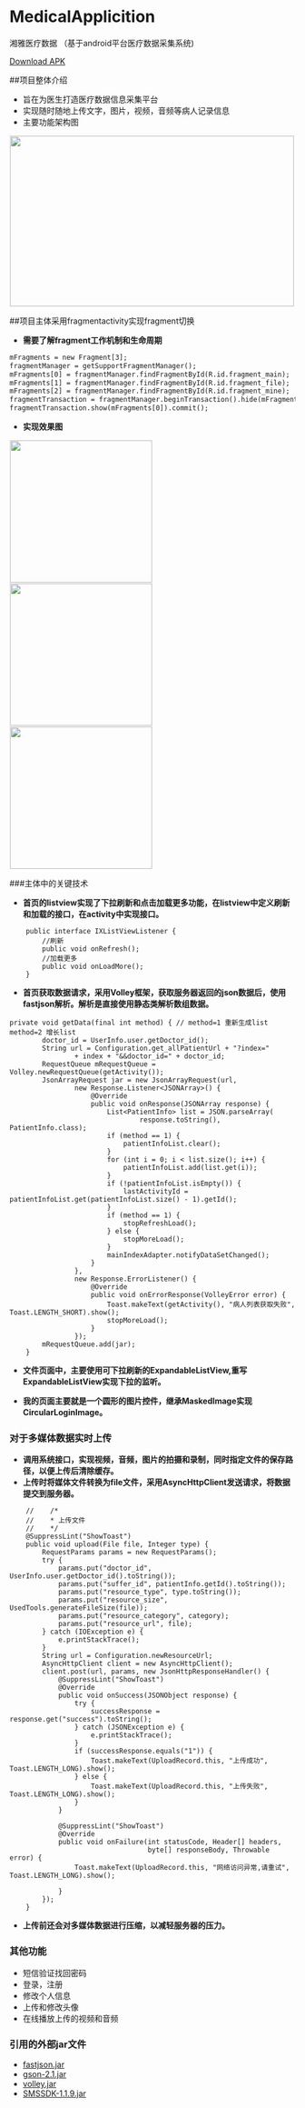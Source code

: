 # MedicalApplicition
湘雅医疗数据 （基于android平台医疗数据采集系统)

[Download APK]()

##项目整体介绍
  * 旨在为医生打造医疗数据信息采集平台<br>
  * 实现随时随地上传文字，图片，视频，音频等病人记录信息<br>
  * 主要功能架构图<br>
<div class='raw'>
 <img src='https://github.com/sjaiwl/image_folder/blob/master/MedicalApplication/app.png' height="300px" width="500px" style='border: #f1f1f1 solid 1px'/>
</div>

##项目主体采用fragmentactivity实现fragment切换
  * **需要了解fragment工作机制和生命周期<br>**
```xml
mFragments = new Fragment[3];
fragmentManager = getSupportFragmentManager();
mFragments[0] = fragmentManager.findFragmentById(R.id.fragment_main);
mFragments[1] = fragmentManager.findFragmentById(R.id.fragment_file);
mFragments[2] = fragmentManager.findFragmentById(R.id.fragment_mine);
fragmentTransaction = fragmentManager.beginTransaction().hide(mFragments[0]).hide(mFragments[1]).hide(mFragments[2]);
fragmentTransaction.show(mFragments[0]).commit();
```
  * **实现效果图<br>**
<div class='row'>
        <img src='https://github.com/sjaiwl/image_folder/blob/master/MedicalApplication/mainPage.png' width="250px" style='border: #f1f1f1 solid 1px'/>
        <img src='https://github.com/sjaiwl/image_folder/blob/master/MedicalApplication/filePage.png' width="250px" style='border: #f1f1f1 solid 1px'/>
        <img src='https://github.com/sjaiwl/image_folder/blob/master/MedicalApplication/minePage.png' width="250px" style='border: #f1f1f1 solid 1px'/>
    </div>

###主体中的关键技术
  * **首页的listview实现了下拉刷新和点击加载更多功能，在listview中定义刷新和加载的接口，在activity中实现接口。**
```
	public interface IXListViewListener {
		//刷新
		public void onRefresh();
		//加载更多
		public void onLoadMore();
	}
```
  * **首页获取数据请求，采用Volley框架，获取服务器返回的json数据后，使用fastjson解析。解析是直接使用静态类解析数组数据。**
```
private void getData(final int method) { // method=1 重新生成list method=2 增长list
        doctor_id = UserInfo.user.getDoctor_id();
        String url = Configuration.get_allPatientUrl + "?index="
                + index + "&&doctor_id=" + doctor_id;
        RequestQueue mRequestQueue = Volley.newRequestQueue(getActivity());
        JsonArrayRequest jar = new JsonArrayRequest(url,
                new Response.Listener<JSONArray>() {
                    @Override
                    public void onResponse(JSONArray response) {
                        List<PatientInfo> list = JSON.parseArray(
                                response.toString(), PatientInfo.class);
                        if (method == 1) {
                            patientInfoList.clear();
                        }
                        for (int i = 0; i < list.size(); i++) {
                            patientInfoList.add(list.get(i));
                        }
                        if (!patientInfoList.isEmpty()) {
                            lastActivityId = patientInfoList.get(patientInfoList.size() - 1).getId();
                        }
                        if (method == 1) {
                            stopRefreshLoad();
                        } else {
                            stopMoreLoad();
                        }
                        mainIndexAdapter.notifyDataSetChanged();
                    }
                },
                new Response.ErrorListener() {
                    @Override
                    public void onErrorResponse(VolleyError error) {
                        Toast.makeText(getActivity(), "病人列表获取失败", Toast.LENGTH_SHORT).show();
                        stopMoreLoad();
                    }
                });
        mRequestQueue.add(jar);
    }
```
  * **文件页面中，主要使用可下拉刷新的ExpandableListView,重写ExpandableListView实现下拉的监听。**

  * **我的页面主要就是一个圆形的图片控件，继承MaskedImage实现CircularLoginImage。**

### 对于多媒体数据实时上传
  * **调用系统接口，实现视频，音频，图片的拍摄和录制，同时指定文件的保存路径，以便上传后清除缓存。**
  * **上传时将媒体文件转换为file文件，采用AsyncHttpClient发送请求，将数据提交到服务器。**
```
    //    /*
    //    * 上传文件
    //	  */
    @SuppressLint("ShowToast")
    public void upload(File file, Integer type) {
        RequestParams params = new RequestParams();
        try {
            params.put("doctor_id", UserInfo.user.getDoctor_id().toString());
            params.put("suffer_id", patientInfo.getId().toString());
            params.put("resource_type", type.toString());
            params.put("resource_size", UsedTools.generateFileSize(file));
            params.put("resource_category", category);
            params.put("resource_url", file);
        } catch (IOException e) {
            e.printStackTrace();
        }
        String url = Configuration.newResourceUrl;
        AsyncHttpClient client = new AsyncHttpClient();
        client.post(url, params, new JsonHttpResponseHandler() {
            @SuppressLint("ShowToast")
            @Override
            public void onSuccess(JSONObject response) {
                try {
                    successResponse = response.get("success").toString();
                } catch (JSONException e) {
                    e.printStackTrace();
                }
                if (successResponse.equals("1")) {
                    Toast.makeText(UploadRecord.this, "上传成功", Toast.LENGTH_LONG).show();
                } else {
                    Toast.makeText(UploadRecord.this, "上传失败", Toast.LENGTH_LONG).show();
                }
            }

            @SuppressLint("ShowToast")
            @Override
            public void onFailure(int statusCode, Header[] headers,
                                  byte[] responseBody, Throwable error) {
                Toast.makeText(UploadRecord.this, "网络访问异常,请重试", Toast.LENGTH_LONG).show();

            }
        });
    }
```
* **上传前还会对多媒体数据进行压缩，以减轻服务器的压力。**

### 其他功能
* 短信验证找回密码
* 登录，注册
* 修改个人信息
* 上传和修改头像
* 在线播放上传的视频和音频

### 引用的外部jar文件
* [fastjson.jar](https://github.com/sjaiwl/MedicalApplicition/blob/master/app/libs/fastjson.jar)
* [gson-2.1.jar](https://github.com/sjaiwl/MedicalApplicition/blob/master/app/libs/gson-2.1.jar)
* [volley.jar](https://github.com/sjaiwl/MedicalApplicition/blob/master/app/libs/volley.jar)
* [SMSSDK-1.1.9.jar](https://github.com/sjaiwl/MedicalApplicition/blob/master/app/libs/SMSSDK-1.1.9.jar)

